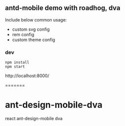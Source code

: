 
## antd-mobile demo with roadhog, dva

Include below common usage:

- custom svg config
- rem config
- custom theme config

### dev

```
npm install
npm start
```

http://localhost:8000/

=======
# ant-design-mobile-dva
react ant-design-mobile dva
